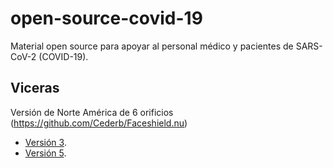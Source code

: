 # open-source-covid-19
Material open source para apoyar al personal médico y pacientes de SARS-CoV-2 (COVID-19).

## Viceras
Versión de Norte América de 6 orificios (https://github.com/Cederb/Faceshield.nu)
* [Versión 3](https://github.com/scriptArchitect/open-source-covid-19/blob/master/viceras/Visor_Frame_NORTH_AMERICA_letter_6-hole_v3.stl "Versión 3").
* [Versión 5](https://github.com/scriptArchitect/open-source-covid-19/blob/master/viceras/Visor_Frame_NORTH_AMERICA_letter_6-hole_v5.stl "Versión 5").
